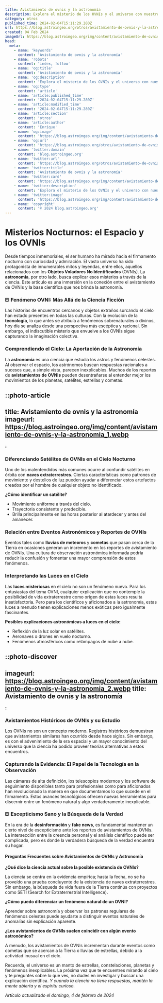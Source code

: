 ```yaml
---
title: Avistamiento de ovnis y la astronomía
description: Explora el misterio de los OVNIs y el universo con nuestra guía experta. Aprende sobre astronomía y relatos de avistamientos verídicos.
category: otros
published_time: 2024-02-04T15:11:29.280Z
url: https://blog.astroingeo.org/otros/avistamiento-de-ovnis-y-la-astronomia
created: 04 Feb 2024
imageUrl: https://blog.astroingeo.org/img/content/avistamiento-de-ovnis-y-la-astronomia_1.webp
head:
  meta:
    - name: 'keywords'
      content: 'Avistamiento de ovnis y la astronomía'
    - name: 'robots'
      content: 'index, follow'
    - name: 'og:title'
      content: 'Avistamiento de ovnis y la astronomía'
    - name: 'og:description'
      content: 'Explora el misterio de los OVNIs y el universo con nuestra guía experta. Aprende sobre astronomía y relatos de avistamientos verídicos.'
    - name: 'og:type'
      content: 'article'
    - name: 'article:published_time'
      content: '2024-02-04T15:11:29.280Z'
    - name: 'article:modified_time'
      content: '2024-02-04T15:11:29.280Z'
    - name: 'article:section'
      content: 'otros'
    - name: 'article:author'
      content: 'Enrique'
    - name: 'og:image'
      content: 'https://blog.astroingeo.org/img/content/avistamiento-de-ovnis-y-la-astronomia_1.webp'
    - name: 'og:url'
      content: 'https://blog.astroingeo.org/otros/avistamiento-de-ovnis-y-la-astronomia'
    - name: 'twitter:domain'
      content: 'blog.astroingeo.org'
    - name: 'twitter:url'
      content: 'https://blog.astroingeo.org/otros/avistamiento-de-ovnis-y-la-astronomia'
    - name: 'twitter:title'
      content: 'Avistamiento de ovnis y la astronomía'
    - name: 'twitter:card'
      content: 'https://blog.astroingeo.org/img/content/avistamiento-de-ovnis-y-la-astronomia_1.webp'
    - name: 'twitter:description'
      content: 'Explora el misterio de los OVNIs y el universo con nuestra guía experta. Aprende sobre astronomía y relatos de avistamientos verídicos.'
    - name: 'twitter:image'
      content: 'https://blog.astroingeo.org/img/content/avistamiento-de-ovnis-y-la-astronomia_1.webp'
    - name: 'copyright'
      content: '© 2024 blog.astroingeo.org'
---
```

# Misterios Nocturnos: el Espacio y los OVNIs

Desde tiempos inmemoriales, el ser humano ha mirado hacia el firmamento nocturno con curiosidad y admiración. El vasto universo ha sido protagonista de innumerables mitos y leyendas, entre ellos, aquellos relacionados con los **Objetos Voladores No Identificados** (OVNIs). La **astronomía**, por otro lado, busca explicar esos misterios a través de la ciencia. Este artículo es una inmersión en la conexión entre el avistamiento de OVNIs y la base científica que nos brinda la astronomía.

### El Fenómeno OVNI: Más Allá de la Ciencia Ficción

Las historias de encuentros cercanos y objetos extraños surcando el cielo han estado presentes en todas las culturas. Con la evolución de la **tecnología**, lo que antes se atribuía a fenómenos sobrenaturales o divinos, hoy día se analiza desde una perspectiva más escéptica y racional. Sin embargo, el indiscutible misterio que envuelve a los OVNIs sigue capturando la imaginación colectiva.

### Comprendiendo el Cielo: La Aportación de la Astronomía

La **astronomía** es una ciencia que estudia los astros y fenómenos celestes. Al observar el espacio, los astrónomos buscan respuestas racionales a sucesos que, a simple vista, parecen inexplicables. Muchos de los reportes de **avistamientos de OVNIs** pueden desentrañarse al entender mejor los movimientos de los planetas, satélites, estrellas y cometas.


::photo-article
---
title: Avistamiento de ovnis y la astronomía
imageurl: https://blog.astroingeo.org/img/content/avistamiento-de-ovnis-y-la-astronomia_1.webp
---
::



### Diferenciando Satélites de OVNIs en el Cielo Nocturno

Uno de los malentendidos más comunes ocurre al confundir satélites en órbita con **naves extraterrestres**. Ciertas características como patrones de movimiento y destellos de luz pueden ayudar a diferenciar estos artefactos creados por el hombre de cualquier objeto no identificado.

**¿Cómo identificar un satélite?**

* Movimiento uniforme a través del cielo.
* Trayectoria consistente y predecible.
* Brilla principalmente en las horas posterior al atardecer y antes del amanecer.

### Relación entre Eventos Astronómicos y Reportes de OVNIs

Eventos tales como **lluvias de meteoros** y **cometas** que pasan cerca de la Tierra en ocasiones generan un incremento en los reportes de avistamiento de OVNIs. Una cultura de observación astronómica informada podría reducir la confusión y fomentar una mayor comprensión de estos fenómenos.

### Interpretando las Luces en el Cielo

Las **luces misteriosas** en el cielo no son un fenómeno nuevo. Para los entusiastas del tema OVNI, cualquier explicación que no contemple la posibilidad de vida extraterrestre como origen de estas luces resulta insatisfactoria. Pero para los científicos y aficionados a la astronomía, estas luces a menudo tienen explicaciones menos exóticas pero igualmente fascinantes.

**Posibles explicaciones astronómicas a luces en el cielo:**

* Reflexión de la luz solar en satélites.
* Aeronaves o drones en vuelo nocturno.
* Fenómenos atmosféricos como relámpagos de nube a nube.


::photo-discover
---
imageurl: https://blog.astroingeo.org/img/content/avistamiento-de-ovnis-y-la-astronomia_2.webp
title: Avistamiento de ovnis y la astronomía
---
::



### Avistamientos Históricos de OVNIs y su Estudio

Los OVNIs no son un concepto moderno. Registros históricos demuestran que avistamientos similares han ocurrido desde hace siglos. Sin embargo, es con el advenimiento de la era espacial y un mayor conocimiento del universo que la ciencia ha podido proveer teorías alternativas a estos encuentros.

### Capturando la Evidencia: El Papel de la Tecnología en la Observación

Las cámaras de alta definición, los telescopios modernos y los software de seguimiento disponibles tanto para profesionales como para aficionados han revolucionado la manera en que documentamos lo que sucede en el firmamento. Estos avances tecnológicos ofrecen nuevas herramientas para discernir entre un fenómeno natural y algo verdaderamente inexplicable.

### El Escepticismo Sano y la Búsqueda de la Verdad

En la era de la **desinformación** y **fake news**, es fundamental mantener un cierto nivel de escepticismo ante los reportes de avistamientos de OVNIs. La intersección entre la creencia personal y el análisis científico puede ser complicada, pero es donde la verdadera búsqueda de la verdad encuentra su hogar.

#### Preguntas Frecuentes sobre Avistamientos de OVNIs y Astronomía

**¿Qué dice la ciencia actual sobre la posible existencia de OVNIs?**

La ciencia se centra en la evidencia empírica; hasta la fecha, no se ha proveído una prueba concluyente de la existencia de naves extraterrestres. Sin embargo, la búsqueda de vida fuera de la Tierra continúa con proyectos como SETI (Search for Extraterrestrial Intelligence).

**¿Cómo puedo diferenciar un fenómeno natural de un OVNI?**

Aprender sobre astronomía y observar los patrones regulares de fenómenos celestes puede ayudarte a distinguir eventos naturales de anomalías sin explicación aparente.

**¿Los avistamientos de OVNIs suelen coincidir con algún evento astronómico?**

A menudo, los avistamientos de OVNIs incrementan durante eventos como cometas que se acercan a la Tierra o lluvias de estrellas, debido a la actividad inusual en el cielo.

Recuerda, el universo es un manto de estrellas, constelaciones, planetas y fenómenos inexplicables. La próxima vez que te encuentres mirando al cielo y te preguntes sobre lo que ves, no dudes en investigar y buscar una explicación científica. *Y cuando la ciencia no tiene respuestas, mantén la mente abierta y el espíritu curioso.*

_Artículo actualizado el domingo, 4 de febrero de 2024_